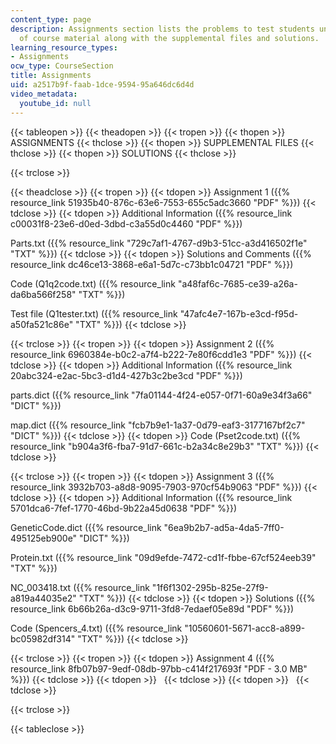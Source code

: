 ```yaml
---
content_type: page
description: Assignments section lists the problems to test students understanding
  of course material along with the supplemental files and solutions.
learning_resource_types:
- Assignments
ocw_type: CourseSection
title: Assignments
uid: a2517b9f-faab-1dce-9594-95a646dc6d4d
video_metadata:
  youtube_id: null
---
```


{{< tableopen >}}
{{< theadopen >}}
{{< tropen >}}
{{< thopen >}}
ASSIGNMENTS
{{< thclose >}}
{{< thopen >}}
SUPPLEMENTAL FILES
{{< thclose >}}
{{< thopen >}}
SOLUTIONS
{{< thclose >}}

{{< trclose >}}

{{< theadclose >}}
{{< tropen >}}
{{< tdopen >}}
Assignment 1 ({{% resource_link 51935b40-876c-63e6-7553-655c5adc3660 "PDF" %}})
{{< tdclose >}}
{{< tdopen >}}
Additional Information ({{% resource_link c00031f8-23e6-d0ed-3dbd-c3a55d0c4460 "PDF" %}})  
  
Parts.txt ({{% resource_link "729c7af1-4767-d9b3-51cc-a3d416502f1e" "TXT" %}})
{{< tdclose >}}
{{< tdopen >}}
Solutions and Comments ({{% resource_link dc46ce13-3868-e6a1-5d7c-c73bb1c04721 "PDF" %}})  
  
Code (Q1q2code.txt) ({{% resource_link "a48faf6c-7685-ce39-a26a-da6ba566f258" "TXT" %}})  
  
Test file (Q1tester.txt) ({{% resource_link "47afc4e7-167b-e3cd-f95d-a50fa521c86e" "TXT" %}})
{{< tdclose >}}

{{< trclose >}}
{{< tropen >}}
{{< tdopen >}}
Assignment 2 ({{% resource_link 6960384e-b0c2-a7f4-b222-7e80f6cdd1e3 "PDF" %}})
{{< tdclose >}}
{{< tdopen >}}
Additional Information ({{% resource_link 20abc324-e2ac-5bc3-d1d4-427b3c2be3cd "PDF" %}})  
  
parts.dict ({{% resource_link "7fa01144-4f24-e057-0f71-60a9e34f3a66" "DICT" %}})  
  
map.dict ({{% resource_link "fcb7b9e1-1a37-0d79-eaf3-3177167bf2c7" "DICT" %}})
{{< tdclose >}}
{{< tdopen >}}
Code (Pset2code.txt) ({{% resource_link "b904a3f6-fba7-91d7-661c-b2a34c8e29b3" "TXT" %}})
{{< tdclose >}}

{{< trclose >}}
{{< tropen >}}
{{< tdopen >}}
Assignment 3 ({{% resource_link 3932b703-a8d8-9095-7903-970cf54b9063 "PDF" %}})
{{< tdclose >}}
{{< tdopen >}}
Additional Information ({{% resource_link 5701dca6-7fef-1770-46bd-9b22a45d0638 "PDF" %}})  
  
GeneticCode.dict ({{% resource_link "6ea9b2b7-ad5a-4da5-7ff0-495125eb900e" "DICT" %}})  
  
Protein.txt ({{% resource_link "09d9efde-7472-cd1f-fbbe-67cf524eeb39" "TXT" %}})  
  
NC\_003418.txt ({{% resource_link "1f6f1302-295b-825e-27f9-a819a44035e2" "TXT" %}})
{{< tdclose >}}
{{< tdopen >}}
Solutions ({{% resource_link 6b66b26a-d3c9-9711-3fd8-7edaef05e89d "PDF" %}})  
  
Code (Spencers\_4.txt) ({{% resource_link "10560601-5671-acc8-a899-bc05982df314" "TXT" %}})
{{< tdclose >}}

{{< trclose >}}
{{< tropen >}}
{{< tdopen >}}
Assignment 4 ({{% resource_link 8fb07b97-9edf-08db-97bb-c414f217693f "PDF - 3.0 MB" %}})
{{< tdclose >}}
{{< tdopen >}}
 
{{< tdclose >}}
{{< tdopen >}}
 
{{< tdclose >}}

{{< trclose >}}

{{< tableclose >}}